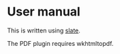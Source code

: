 # User manual

This is written using [slate](https://github.com/lord/slate).

The PDF plugin requires wkhtmltopdf.

